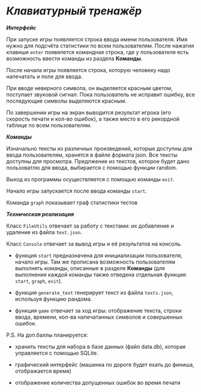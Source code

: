 # ***Клавиатурный тренажёр***


***Интерфейс***

При запуске игры появляется строка ввода имени пользователя. Имя нужно для подсчёта статистики по всем пользователям. После нажатия клавиши `enter` появялется командная строка, где у пользователя есть возможность ввести команды из раздела **Команды**.

После начала игры появляется строка, которую человеку надо напечатать и поле для ввода.

При вводе неверного символа, он выделяется красным цветом, поступает звуковой сигнал. Пока пользователь не исправит ошибку, все последующие символы выделяются красным.

По завершении игры на экран выводится результат игрока (его скорость печати и кол-во ошибок), а также место в его рекордной таблице по всем пользователям.

***Команды***

Изначально тексты из различных произведений, которые доступны для ввода пользователям, хранятся в файле формата json. Все тексты доступны для просмотра.
Предлжение из текстов, которое будет дано пользоватлю для ввода, выбирается с помощью функции random.

Выход из программы осуществляется с помощью команды `exit`.

Начало игры запускается после ввода команды `start`.

Команда `graph` показывает граф статистики тестов

***Техническая реализация***

Класс `FileUtils` отвечает за работу с текстами: их добавление и удаление из файла `text.json`.

Класс `Console` отвечает за вывод игры и её результатов на консоль.


- функция `start` предназначена для инициализации пользователя, начало игры. Там же прописана возможность пользователям выполнять команды, описанные в разделе **Команды** (для выполнения каждой команды также отведена отдельная функция: `start`, `graph`, `exit`).

- функция `generate_text` генерирует текст из файла `texts.json`, используя функцию рандома.

- функция `game` отвечает за ход игры: отображение текста, строки ввода, времени, кол-ва напечатанных символов и совершенных ошибок.


P.S. На доп.баллы планируется:

- хранить тексты для набора в базе данных (файл data.db), которая управляется с помощью SQLite.

- графический интерфейс (машинка по дороге будет ехать до финиша, отображается время)

- отображение количества допущенных ошибок во время печати



